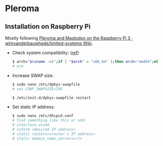 # Pleroma

## Installation on Raspberry Pi

Mostly following [Pleroma and Mastodon on the Raspberry Pi 3 · wimvanderbauwhede/limited-systems Wiki](https://github.com/wimvanderbauwhede/limited-systems/wiki/Pleroma-and-Mastodon-on-the-Raspberry-Pi-3).

- Check system compatibility: \([ref](https://docs-develop.pleroma.social/backend/installation/otp_en/#detecting-flavour)\)

    ```bash
    $ arch="$(uname -m)";if [ "$arch" = "x86_64" ];then arch="amd64";elif [ "$arch" = "armv7l" ];then arch="arm";elif [ "$arch" = "aarch64" ];then arch="arm64";else echo "Unsupported arch: $arch">&2;fi;if getconf GNU_LIBC_VERSION>/dev/null;then libc_postfix="";elif [ "$(ldd 2>&1|head -c 9)" = "musl libc" ];then libc_postfix="-musl";elif [ "$(find /lib/libc.musl*|wc -l)" ];then libc_postfix="-musl";else echo "Unsupported libc">&2;fi;echo "$arch$libc_postfix"
    # arm
    ```

- Increase SWAP size:

    ```bash
    $ sudo nano /etc/dphys-swapfile
    # set CONF_SWAPSIZE=256

    $ /etc/init.d/dphys-swapfile restart
    ```

- Set static IP address:

    ```bash
    $ sudo nano /etc/dhcpcd.conf
    # find something like this or add:
    # interface wlan0
    # inform <desired IP address>
    # static routers=<router's IP address>
    # static domain_name_servers=<?>
    ```
